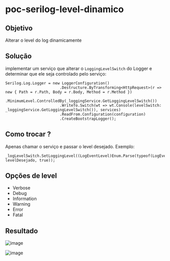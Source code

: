 # poc-serilog-level-dinamico

## Objetivo
Alterar o level do log dinamicamente

## Solução

implementar um serviço que alterar o ```LoggingLevelSwitch``` do Logger e determinar que ele seja controlado pelo serviço:


``` 
Serilog.Log.Logger = new LoggerConfiguration()
                        .Destructure.ByTransforming<HttpRequest>(r => new { Path = r.Path, Body = r.Body, Method = r.Method })
                        .MinimumLevel.ControlledBy(_loggingService.GetLoggingLevelSwitch())
                        .WriteTo.Switch(wt => wt.Console(levelSwitch: _loggingService.GetLoggingLevelSwitch()), services)
                        .ReadFrom.Configuration(configuration)
                        .CreateBootstrapLogger(); 
```

## Como trocar ?

Apenas chamar o serviço e passar o level desejado. Exemplo:

```
_logLevelSwitch.SetLoggingLevel((LogEventLevel)Enum.Parse(typeof(LogEventLevel), levelDesejado, true));
```

## Opções de level

* Verbose       
* Debug        
* Information        
* Warning        
* Error
* Fatal


## Resultado

![image](https://user-images.githubusercontent.com/8622005/165852188-5fca14ec-feef-4f46-80de-34e362aeb83a.png)


![image](https://user-images.githubusercontent.com/8622005/165852391-6a3ad9bb-5788-4ca2-98b8-25968bb094c9.png)




